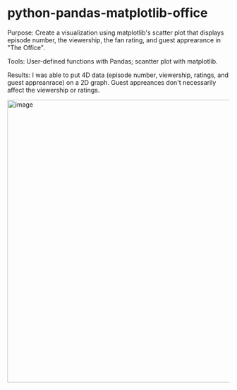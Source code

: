 # python-pandas-matplotlib-office

Purpose: Create a visualization using matplotlib's scatter plot that displays episode number, the viewership, the fan rating, and guest apprearance in "The Office".

Tools: User-defined functions with Pandas; scantter plot with matplotlib.

Results: I was able to put 4D data (episode number, viewership, ratings, and guest appreanrace) on a 2D graph. Guest appreances don't necessarily affect the viewership or ratings.

<img width="640" alt="image" src="https://github.com/user-attachments/assets/3123cfbc-b22d-4452-ac22-ea9021bfc079" />
